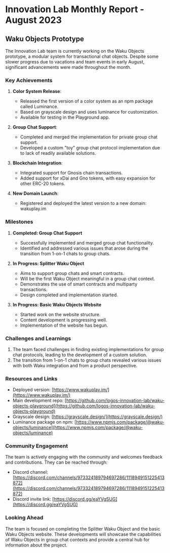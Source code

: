 # Innovation Lab Monthly Report - August 2023

## Waku Objects Prototype

The Innovation Lab team is currently working on the Waku Objects prototype, a modular system for transactional chat objects. Despite some slower progress due to vacations and team events in early August, significant advancements were made throughout the month.

### Key Achievements

1. **Color System Release**: 
   - Released the first version of a color system as an npm package called Luminance.
   - Based on grayscale design and uses luminance for customization.
   - Available for testing in the Playground app.

2. **Group Chat Support**:
   - Completed and merged the implementation for private group chat support.
   - Developed a custom "toy" group chat protocol implementation due to lack of readily available solutions.

3. **Blockchain Integration**:
   - Integrated support for Gnosis chain transactions.
   - Added support for xDai and Gno tokens, with easy expansion for other ERC-20 tokens.

4. **New Domain Launch**:
   - Registered and deployed the latest version to a new domain: wakuplay.im

### Milestones

1. **Completed: Group Chat Support**
   - Successfully implemented and merged group chat functionality.
   - Identified and addressed various issues that arose during the transition from 1-on-1 chats to group chats.

2. **In Progress: Splitter Waku Object**
   - Aims to support group chats and smart contracts.
   - Will be the first Waku Object meaningful in a group chat context.
   - Demonstrates the use of smart contracts and multiparty transactions.
   - Design completed and implementation started.

3. **In Progress: Basic Waku Objects Website**
   - Started work on the website structure.
   - Content development is progressing well.
   - Implementation of the website has begun.

### Challenges and Learnings

1. The team faced challenges in finding existing implementations for group chat protocols, leading to the development of a custom solution.
2. The transition from 1-on-1 chats to group chats revealed various issues with both Waku integration and from a product perspective.

### Resources and Links

- Deployed version: [https://www.wakuplay.im/](https://www.wakuplay.im/)
- Main development repo: [https://github.com/logos-innovation-lab/waku-objects-playground](https://github.com/logos-innovation-lab/waku-objects-playground)
- Grayscale design: [https://grayscale.design/](https://grayscale.design/)
- Luminance package on npm: [https://www.npmjs.com/package/@waku-objects/luminance](https://www.npmjs.com/package/@waku-objects/luminance)

### Community Engagement

The team is actively engaging with the community and welcomes feedback and contributions. They can be reached through:
- Discord channel: [https://discord.com/channels/973324189794697286/1118949151225413872](https://discord.com/channels/973324189794697286/1118949151225413872)
- Discord invite link: [https://discord.gg/eaYVgSUG](https://discord.gg/eaYVgSUG)

### Looking Ahead

The team is focused on completing the Splitter Waku Object and the basic Waku Objects website. These developments will showcase the capabilities of Waku Objects in group chat contexts and provide a central hub for information about the project.